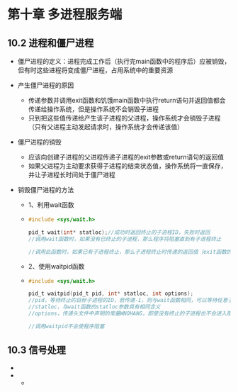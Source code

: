 # 第十章 多进程服务端

## 10.2 进程和僵尸进程

- 僵尸进程的定义：进程完成工作后（执行完main函数中的程序后）应被销毁，但有时这些进程将变成僵尸进程，占用系统中的重要资源

- 产生僵尸进程的原因

  - 传递参数并调用exit函数和饥饿main函数中执行return语句并返回值都会传递给操作系统，但是操作系统不会销毁子进程
  - 只到把这些值传递给产生该子进程的父进程，操作系统才会销毁子进程（只有父进程主动发起请求时，操作系统才会传递该值）

- 僵尸进程的销毁

  - 应该向创建子进程的父进程传递子进程的exit参数或return语句的返回值
  - 如果父进程为主动要求获得子进程的结束状态值，操作系统将一直保存，并让子进程长时间处于僵尸进程

- 销毁僵尸进程的方法

  - 1、利用wait函数

  - ```c
    #include <sys/wait.h>
    
    pid_t wait(int* statloc);//成功时返回终止的子进程ID，失败时返回
    //调用wait函数时，如果没有已终止的子进程，那么程序将阻塞直到有子进程终止
    
    //调用此函数时，如果已有子进程终止，那么子进程终止时传递的返回值（exit函数的参数值，main函数的return返回值）将保存到该函数的参数所指内存空间
    ```

  - 2、使用waitpid函数

  - ```c
    #include <sys/wait.h>
    
    pid_t waitpid(pid_t pid, int* statloc, int options);
    //pid，等待终止的目标子进程的ID，若传递-1，则与wait函数相同，可以等待任意子进程终止
    //statloc，与wait函数的statloc参数具有相同含义
    //options，传递头文件中声明的常量WNOHANG，即使没有终止的子进程也不会进入阻塞状态，而是返回0并退出函数
    
    //调用waitpid不会使程序阻塞
    ```



## 10.3 信号处理

- 

- - 